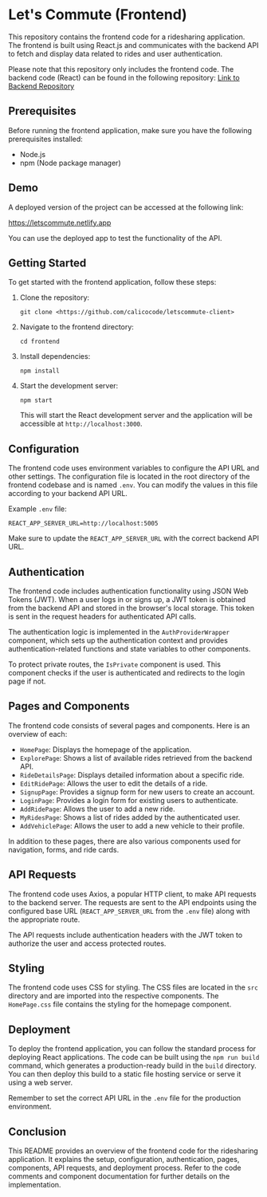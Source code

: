 # Let's Commute (Frontend)

This repository contains the frontend code for a ridesharing application. The frontend is built using React.js and communicates with the backend API to fetch and display data related to rides and user authentication.

Please note that this repository only includes the frontend code. The backend code (React) can be found in the following repository: [Link to Backend Repository](https://github.com/calicocode/letscommute-server)

## Prerequisites
Before running the frontend application, make sure you have the following prerequisites installed:
- Node.js
- npm (Node package manager)

## Demo

A deployed version of the project can be accessed at the following link:

https://letscommute.netlify.app

You can use the deployed app to test the functionality of the API.

## Getting Started
To get started with the frontend application, follow these steps:

1. Clone the repository:
   ```
   git clone <https://github.com/calicocode/letscommute-client>
   ```
2. Navigate to the frontend directory:
   ```
   cd frontend
   ```
3. Install dependencies:
   ```
   npm install
   ```
4. Start the development server:
   ```
   npm start
   ```
   This will start the React development server and the application will be accessible at `http://localhost:3000`.

## Configuration
The frontend code uses environment variables to configure the API URL and other settings. The configuration file is located in the root directory of the frontend codebase and is named `.env`. You can modify the values in this file according to your backend API URL.

Example `.env` file:
```
REACT_APP_SERVER_URL=http://localhost:5005
```

Make sure to update the `REACT_APP_SERVER_URL` with the correct backend API URL.

## Authentication
The frontend code includes authentication functionality using JSON Web Tokens (JWT). When a user logs in or signs up, a JWT token is obtained from the backend API and stored in the browser's local storage. This token is sent in the request headers for authenticated API calls.

The authentication logic is implemented in the `AuthProviderWrapper` component, which sets up the authentication context and provides authentication-related functions and state variables to other components.

To protect private routes, the `IsPrivate` component is used. This component checks if the user is authenticated and redirects to the login page if not.

## Pages and Components
The frontend code consists of several pages and components. Here is an overview of each:

- `HomePage`: Displays the homepage of the application.
- `ExplorePage`: Shows a list of available rides retrieved from the backend API.
- `RideDetailsPage`: Displays detailed information about a specific ride.
- `EditRidePage`: Allows the user to edit the details of a ride.
- `SignupPage`: Provides a signup form for new users to create an account.
- `LoginPage`: Provides a login form for existing users to authenticate.
- `AddRidePage`: Allows the user to add a new ride.
- `MyRidesPage`: Shows a list of rides added by the authenticated user.
- `AddVehiclePage`: Allows the user to add a new vehicle to their profile.

In addition to these pages, there are also various components used for navigation, forms, and ride cards.

## API Requests
The frontend code uses Axios, a popular HTTP client, to make API requests to the backend server. The requests are sent to the API endpoints using the configured base URL (`REACT_APP_SERVER_URL` from the `.env` file) along with the appropriate route.

The API requests include authentication headers with the JWT token to authorize the user and access protected routes.

## Styling
The frontend code uses CSS for styling. The CSS files are located in the `src` directory and are imported into the respective components. The `HomePage.css` file contains the styling for the homepage component.

## Deployment
To deploy the frontend application, you can follow the standard process for deploying React applications. The code can be built using the `npm run build` command, which generates a production-ready build in the `build` directory. You can then deploy this build to a static file hosting service or serve it using a web server.

Remember to set the correct API URL in the `.env` file for the production environment.

## Conclusion
This README provides an overview of the frontend code for the ridesharing application. It explains the setup, configuration, authentication, pages, components, API requests, and deployment process. Refer to the code comments and component documentation for further details on the implementation.
